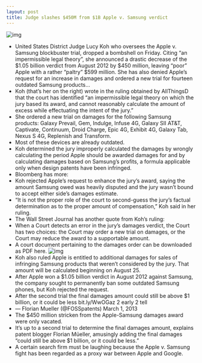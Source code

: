 ```yaml
---
layout: post
title: Judge slashes $450M from $1B Apple v. Samsung verdict
---
```

![img](http://media.idownloadblog.com/wp-content/uploads/2013/03/Lucy-Koh-headshot-003.jpg)
* United States District Judge Lucy Koh who oversees the Apple v. Samsung blockbuster trial, dropped a bombshell on Friday. Citing “an impermissible legal theory”, she announced a drastic decrease of the $1.05 billion verdict from August 2012 by $450 million, leaving “poor” Apple with a rather “paltry” $599 million. She has also denied Apple’s request for an increase in damages and ordered a new trial for fourteen outdated Samsung products…
* Koh (that’s her on the right) wrote in the ruling obtained by AllThingsD that the court has identified “an impermissible legal theory on which the jury based its award, and cannot reasonably calculate the amount of excess while effectuating the intent of the jury.”
* She ordered a new trial on damages for the following Samsung products: Galaxy Prevail, Gem, Indulge, Infuse 4G, Galaxy SII AT&T, Captivate, Continuum, Droid Charge, Epic 4G, Exhibit 4G, Galaxy Tab, Nexus S 4G, Replenish and Transform.
* Most of these devices are already outdated.
* Koh determined the jury improperly calculated the damages by wrongly calculating the period Apple should be awarded damages for and by calculating damages based on Samsung’s profits, a formula applicable only when design patents have been infringed.
* Bloomberg has more:
* Koh rejected Apple’s request to enhance the jury’s award, saying the amount Samsung owed was heavily disputed and the jury wasn’t bound to accept either side’s damages estimate.
* “It is not the proper role of the court to second-guess the jury’s factual determination as to the proper amount of compensation,” Koh said in her ruling.
* The Wall Street Journal has another quote from Koh’s ruling:
* When a Court detects an error in the jury’s damages verdict, the Court has two choices: the Court may order a new trial on damages, or the Court may reduce the award to a supportable amount.
* A court document pertaining to the damages order can be downloaded as PDF here.
![img](http://media.idownloadblog.com/wp-content/uploads/2012/03/Desing-comparison-iPhone-3GS-vs-Samsung-Galaxy-S.jpg)
* Koh also ruled Apple is entitled to additional damages for sales of infringing Samsung products that weren’t considered by the jury. That amount will be calculated beginning on August 25.
* After Apple won a $1.05 billion verdict in August 2012 against Samsung, the company sought to permanently ban some outdated Samsung phones, but Koh rejected the request.
* After the second trial the final damages amount could still be above $1 billion, or it could be less bit.ly/WwOGaz 2 early 2 tell
* — Florian Mueller (@FOSSpatents) March 1, 2013
* The $450 million stricken from the Apple-Samsung damages award were only vacated.
* It’s up to a second trial to determine the final damages amount, explains patent blogger Florian Müeller, amusingly adding the final damages “could still be above $1 billion, or it could be less.”
* A certain search firm must be laughing because the Apple v. Samsung fight has been regarded as a proxy war between Apple and Google.

